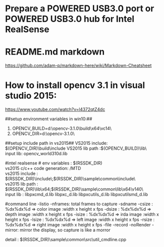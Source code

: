 # Prepare a **POWERED USB3.0 port or POWERED USB3.0 hub** for Intel RealSense #

# README.md markdown #
<https://github.com/adam-p/markdown-here/wiki/Markdown-Cheatsheet>

# How to install opencv 3.1 in visual studio 2015: #
<https://www.youtube.com/watch?v=l4372qtZ4dc>

##setup environment variables in win10:##
1. OPENCV_BUILD=d:\opencv-3.1.0\build\x64\vc14\    
2. OPENCV_DIR=d:\opencv-3.1.0\  

##setup include path in vs2015##
VS2015 include: $(OPENCV_DIR)\build\include  
VS2015 lib path :$(OPENCV_BUILD)\lib\  
input lib: opencv_world310d.lib  

#intel realsense #
env variables : $(RSSDK_DIR)  
vs2015 c/c++  code generation: /MTD  
vs2015 include : $(RSSDK_DIR)\include\;$(RSSDK_DIR)\sample\common\include\  
vs2015 lib path : $(RSSDK_DIR)\lib\x64;$(RSSDK_DIR)\sample\common\lib\x64\v140\  
input lib : libpxcmd_d.lib libpxc_d.lib libpxcutils_d.lib libpxcutilsmd_d.lib

#command line
-listio
-nframes: total frames to capture
-sdname
-csize : %dx%dx%d => color image :width x height x fps
-dsize : %dx%dx%d => depth image :width x height x fps
-isize : %dx%dx%d => irda image :width x height x fps
-lsize : %dx%dx%d => left image :width x height x fps
-rsize : %dx%dx%d => right image :width x height x fps
-file
-record
-noRender
-mirror: mirror the display, so capture is like a morror

detail : $(RSSDK_DIR)\sample\common\src\util_cmdline.cpp
